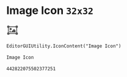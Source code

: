 # Image Icon `32x32`
<img src="/img/Image%20Icon.png" width=32 height=32>

``` CSharp
EditorGUIUtility.IconContent("Image Icon")
```
```
Image Icon
```
```
442822075502377251
```
